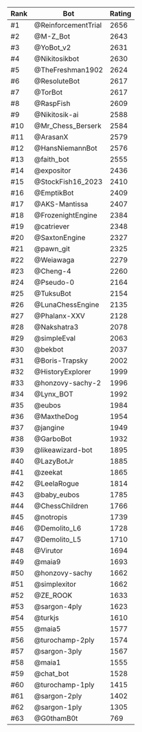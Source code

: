Rank|Bot|Rating
---|---|---
#1|@ReinforcementTrial|2656
#2|@M-Z_Bot|2643
#3|@YoBot_v2|2631
#4|@Nikitosikbot|2630
#5|@TheFreshman1902|2624
#6|@ResoluteBot|2617
#7|@TorBot|2617
#8|@RaspFish|2609
#9|@Nikitosik-ai|2588
#10|@Mr_Chess_Berserk|2584
#11|@ArasanX|2579
#12|@HansNiemannBot|2576
#13|@faith_bot|2555
#14|@expositor|2436
#15|@StockFish16_2023|2410
#16|@EmptikBot|2409
#17|@AKS-Mantissa|2407
#18|@FrozenightEngine|2384
#19|@catriever|2348
#20|@SaxtonEngine|2327
#21|@pawn_git|2325
#22|@Weiawaga|2279
#23|@Cheng-4|2260
#24|@Pseudo-0|2164
#25|@TuksuBot|2154
#26|@LunaChessEngine|2135
#27|@Phalanx-XXV|2128
#28|@Nakshatra3|2078
#29|@simpleEval|2063
#30|@bekbot|2037
#31|@Boris-Trapsky|2002
#32|@HistoryExplorer|1999
#33|@honzovy-sachy-2|1996
#34|@Lynx_BOT|1992
#35|@eubos|1984
#36|@MaxtheDog|1954
#37|@jangine|1949
#38|@GarboBot|1932
#39|@likeawizard-bot|1895
#40|@LazyBotJr|1885
#41|@zeekat|1865
#42|@LeelaRogue|1814
#43|@baby_eubos|1785
#44|@ChessChildren|1766
#45|@notropis|1739
#46|@Demolito_L6|1728
#47|@Demolito_L5|1710
#48|@Virutor|1694
#49|@maia9|1693
#50|@honzovy-sachy|1662
#51|@simplexitor|1662
#52|@ZE_ROOK|1633
#53|@sargon-4ply|1623
#54|@turkjs|1610
#55|@maia5|1577
#56|@turochamp-2ply|1574
#57|@sargon-3ply|1567
#58|@maia1|1555
#59|@chat_bot|1528
#60|@turochamp-1ply|1415
#61|@sargon-2ply|1402
#62|@sargon-1ply|1305
#63|@G0thamB0t|769
